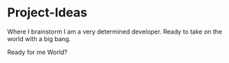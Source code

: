 # Project-Ideas
Where I brainstorm
I am a very determined developer. Ready to take on the world with a big bang.

Ready for me World?
